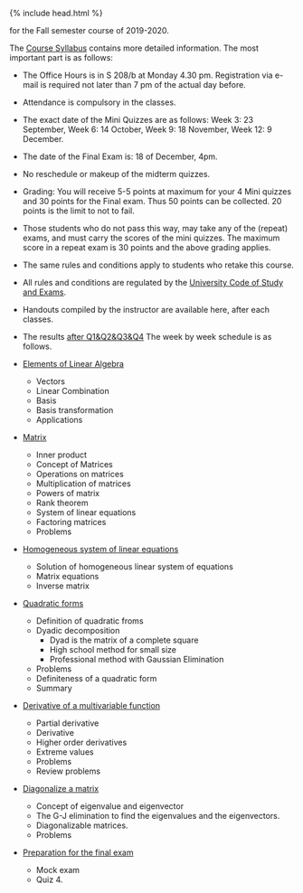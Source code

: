 {% include head.html %}

for the Fall semester course of 2019-2020.

The [Course Syllabus](http://www.uni-corvinus.hu/magyarkuti/LinearAlgebra-2019.pdf)  contains more detailed information.
The most important part is as follows:

* The Office Hours is in S 208/b at Monday 4.30 pm. Registration via e-mail is required not later than 7 pm of the actual day before.
* Attendance is compulsory in the classes.
* The exact date of the Mini Quizzes are as follows:
    Week 3: 23 September,
    Week 6: 14 October,
    Week 9: 18 November,
    Week 12: 9 December.
* The date of the Final Exam is: 18 of December, 4pm.
* No reschedule or makeup of the midterm quizzes.

* Grading: You will receive 5-5 points at maximum for your 4 Mini quizzes and 30 points for the Final exam. Thus 50 points can be collected. 20 points is the limit to not to fail.
* Those students who do not pass this way, may take any of the (repeat) exams, and must carry the scores of the mini quizzes. The maximum score in a repeat exam is 30 points and the above grading applies.
* The same rules and conditions apply to students who retake this course.
* All rules and conditions are regulated by the 
[University Code of Study and Exams](http://portal.uni-corvinus.hu/fileadmin/user_upload/hu/kozponti_szervezeti_egysegek/nemzetkozi_iroda/files/Regulations_NEW_NEW/TVSZ/III_1_TVSZ_2017_december_19.pdf).
* Handouts compiled by the instructor are available here, after each classes.
* The results [after Q1&Q2&Q3&Q4](http://www.uni-corvinus.hu/magyarkuti/LAResults.pdf)
The week by week schedule is as follows.

* [Elements of Linear Algebra](http://www.uni-corvinus.hu/magyarkuti/1-LinearAlgebra.pdf)
   * Vectors
   * Linear Combination
   * Basis
   * Basis transformation
   * Applications

* [Matrix](http://www.uni-corvinus.hu/magyarkuti/2-LinearAlgebra.pdf)
   * Inner product
   * Concept of Matrices
   * Operations on matrices
   * Multiplication of matrices
   * Powers of matrix
   * Rank theorem
   * System of linear equations
   * Factoring matrices
   * Problems

* [Homogeneous system of linear equations](http://www.uni-corvinus.hu/magyarkuti/4-LinearAlgebra.pdf)
   * Solution of homogeneous linear system of equations
   * Matrix equations
   * Inverse matrix

* [Quadratic forms](http://www.uni-corvinus.hu/magyarkuti/5-LinearAlgebra.pdf)
   * Definition of quadratic froms
   * Dyadic decomposition
      * Dyad is the matrix of a complete square
      * High school method for small size
      * Professional method with Gaussian Elimination
   * Problems
   * Definiteness of a quadratic form
   * Summary

* [Derivative of a multivariable function](http://www.uni-corvinus.hu/magyarkuti/6-LinearAlgebra.pdf)
   * Partial derivative
   * Derivative
   * Higher order derivatives
   * Extreme values
   * Problems
   * Review problems

* [Diagonalize a matrix](http://www.uni-corvinus.hu/magyarkuti/7-LinearAlgebra.pdf)
   * Concept of eigenvalue and eigenvector
   * The G-J elimination to find the eigenvalues and the eigenvectors.
   * Diagonalizable matrices.
   * Problems

* [Preparation for the final exam](http://www.uni-corvinus.hu/magyarkuti/8-LinearAlgebra.pdf)
   * Mock exam
   * Quiz 4.
 
<!---

* [Midterm ====
Preparing to the Midterm 1 
   *](http://www.uni-corvinus.hu/magyarkuti/mat1mid07A.pdf download]
   *](http://www.uni-corvinus.hu/magyarkuti/midterm.pdf download]
-->
